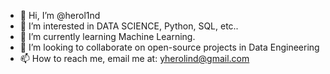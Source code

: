 - 👋 Hi, I’m @herol1nd
- 👀 I’m interested in DATA SCIENCE, Python, SQL, etc..
- 🌱 I’m currently learning Machine Learning.
- 💞️ I’m looking to collaborate on open-source projects in Data Engineering
- 📫 How to reach me, email me at: yherolind@gmail.com

<!---
herol1nd/herol1nd is a ✨ special ✨ repository because its `README.md` (this file) appears on your GitHub profile.
You can click the Preview link to take a look at your changes.
--->

